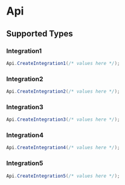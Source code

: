 # Api


## Supported Types

### Integration1

```csharp
Api.CreateIntegration1(/* values here */);
```

### Integration2

```csharp
Api.CreateIntegration2(/* values here */);
```

### Integration3

```csharp
Api.CreateIntegration3(/* values here */);
```

### Integration4

```csharp
Api.CreateIntegration4(/* values here */);
```

### Integration5

```csharp
Api.CreateIntegration5(/* values here */);
```
